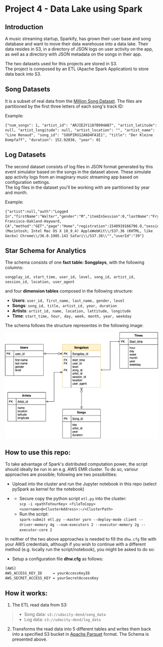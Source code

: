 # Project 4 - Data Lake using Spark 

## Introduction

A music streaming startup, Sparkify, has grown their user base and song database and want to move their data warehouse into a data lake. Their data resides in S3, in a directory of JSON logs on user activity on the app, as well as a directory with JSON metadata on the songs in their app.


The two datasets used for this projects are stored in S3.  
The project is composed by an ETL (Apache Spark Application) to store data back into S3.

## Song Datasets

It is a subset of real data from the [Million Song Dataset](http://millionsongdataset.com/). The files are partitioned by the first three letters of each song's track ID:

Example:
```
{"num_songs": 1, "artist_id": "ARJIE2Y1187B994AB7", "artist_latitude": null, "artist_longitude": null, "artist_location": "", "artist_name": "Line Renaud", "song_id": "SOUPIRU12A6D4FA1E1", "title": "Der Kleine Dompfaff", "duration": 152.92036, "year": 0}
```

## Log Datasets
The second dataset consists of log files in JSON format generated by this event simulator based on the songs in the dataset above. These simulate app activity logs from an imaginary music streaming app based on configuration settings.  
The log files in the dataset you'll be working with are partitioned by year and month.

Example:
```
{"artist":null,"auth":"Logged In","firstName":"Walter","gender":"M","itemInSession":0,"lastName":"Frye","length":null,"level":"free","location":"San Francisco-Oakland-Hayward, CA","method":"GET","page":"Home","registration":1540919166796.0,"sessionId":38,"song":null,"status":200,"ts":1541105830796,"userAgent":"\\"Mozilla\\/5.0 (Macintosh; Intel Mac OS X 10_9_4) AppleWebKit\\/537.36 (KHTML, like Gecko) Chrome\\/36.0.1985.143 Safari\\/537.36\\"","userId":"39"}
```

## Star Schema for Analytics

The schema consists of one **fact table: Songplays**, with the following columns:
```
songplay_id, start_time, user_id, level, song_id, artist_id, session_id, location, user_agent
```

and four **dimension tables** composed in the following structure:

* **Users**: ```user_id, first_name, last_name, gender, level```
* **Songs**: ```song_id, title, artist_id, year, duration```
* **Artists**: ```artist_id, name, location, lattitude, longitude```
* **Time**: ```start_time, hour, day, week, month, year, weekday```

The schema follows the structure representes in the following image:  

![Star Schema](../Project3_Data_Warehouse_AWS/images/ER.png)

## How to use this repo:

To take advantage of Spark's distributed computation power, the script should ideally be run in an e.g. AWS EMR cluster. To do so, variour approaches are possible; following are two possibilities:

- Upload into the cluster and run the Jupyter notebook in this repo (select pySpark as kernel for the notebook)

- * Secure copy the python script `etl.py` into the cluster:  
  ```scp -i <pathToYourKey> <fileToCopy> <username>@<ClusterAddress>:~/<ClusterPath>```
  * Run the script:  
    ```spark-submit etl.py --master yarn --deploy-mode client --driver-memory 4g --num-executors 2 --executor-memory 2g --executor-core 2```

In neither of the two above approaches is needed to fill the `dhw.cfg` file with your AWS credentials, although if you wish to continue with a different method (e.g. locally run the script/notebook), you might be asked to do so:

  * Setup a configuration file **dhw.cfg** as follows:  
```
[AWS]
AWS_ACCESS_KEY_ID     = yourAccessKeyID
AWS_SECRET_ACCESS_KEY = yourSecretAccessKey
```

## How it works:

1. The ETL read data from S3:

  > -   Song data:  `s3://udacity-dend/song_data`
  > -   Log data:  `s3://udacity-dend/log_data`

2. Transforms the read data into 5 different tables and writes them back into a specified S3 bucket in [Apache Parquet](https://parquet.apache.org/) format. The Schema is presented above.
